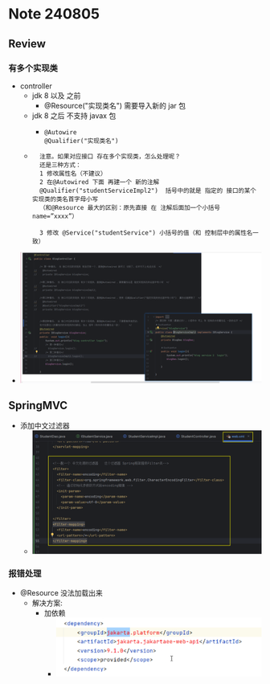 # Note 240805

## Review

### 有多个实现类

- controller
    - jdk 8 以及 之前
        - @Resource("实现类名") 需要导入新的 jar 包
    - jdk 8 之后 不支持 javax 包
        - ````
          @Autowire
          @Qualifier("实现类名")

    - ``````
        注意。如果对应接口 存在多个实现类，怎么处理呢？
        还是三种方式：
        1 修改属性名（不建议）
        2 在@Autowired 下面 再建一个 新的注解
        @Qualifier("studentServiceImpl2")  括号中的就是 指定的 接口的某个实现类的类名首字母小写
        （和@Resource 最大的区别：原先直接 在 注解后面加一个小括号 name=”xxxx”）
      
        3 修改 @Service("studentService") 小括号的值（和 控制层中的属性名一致）

- ![img_1.png](img_1.png)

## SpringMVC
- 添加中文过滤器
  - ![img_3.png](img_3.png)
### 报错处理

- @Resource 没法加载出来
    - 解决方案:
        - 加依赖
            - ![img.png](img.png)